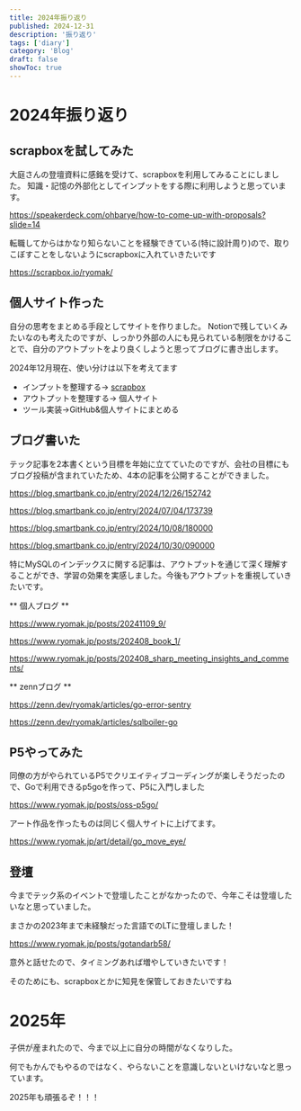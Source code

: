 ```yaml
---
title: 2024年振り返り
published: 2024-12-31
description: '振り返り'
tags: ['diary']
category: 'Blog'
draft: false
showToc: true
---
```


# 2024年振り返り

## scrapboxを試してみた

大庭さんの登壇資料に感銘を受けて、scrapboxを利用してみることにしました。
知識・記憶の外部化としてインプットをする際に利用しようと思っています。

https://speakerdeck.com/ohbarye/how-to-come-up-with-proposals?slide=14


転職してからはかなり知らないことを経験できている(特に設計周り)ので、取りこぼすことをしないようにscrapboxに入れていきたいです

https://scrapbox.io/ryomak/

## 個人サイト作った
自分の思考をまとめる手段としてサイトを作りました。
Notionで残していくみたいなのも考えたのですが、しっかり外部の人にも見られている制限をかけることで、自分のアウトプットをより良くしようと思ってブログに書き出します。

2024年12月現在、使い分けは以下を考えてます

- インプットを整理する-> [scrapbox]()
- アウトプットを整理する-> 個人サイト
- ツール実装->GitHub&個人サイトにまとめる

## ブログ書いた
テック記事を2本書くという目標を年始に立てていたのですが、会社の目標にもブログ投稿が含まれていたため、4本の記事を公開することができました。

https://blog.smartbank.co.jp/entry/2024/12/26/152742

https://blog.smartbank.co.jp/entry/2024/07/04/173739

https://blog.smartbank.co.jp/entry/2024/10/08/180000

https://blog.smartbank.co.jp/entry/2024/10/30/090000

特にMySQLのインデックスに関する記事は、アウトプットを通じて深く理解することができ、学習の効果を実感しました。今後もアウトプットを重視していきたいです。


** 個人ブログ **

https://www.ryomak.jp/posts/20241109_9/

https://www.ryomak.jp/posts/202408_book_1/

https://www.ryomak.jp/posts/202408_sharp_meeting_insights_and_comments/


** zennブログ **

https://zenn.dev/ryomak/articles/go-error-sentry

https://zenn.dev/ryomak/articles/sqlboiler-go



## P5やってみた
同僚の方がやられているP5でクリエイティブコーディングが楽しそうだったので、Goで利用できるp5goを作って、P5に入門しました

https://www.ryomak.jp/posts/oss-p5go/


アート作品を作ったものは同じく個人サイトに上げてます。

https://www.ryomak.jp/art/detail/go_move_eye/



## 登壇

今までテック系のイベントで登壇したことがなかったので、今年こそは登壇したいなと思っていました。

まさかの2023年まで未経験だった言語でのLTに登壇しました！

https://www.ryomak.jp/posts/gotandarb58/


意外と話せたので、タイミングあれば増やしていきたいです！

そのためにも、scrapboxとかに知見を保管しておきたいですね



# 2025年

子供が産まれたので、今まで以上に自分の時間がなくなりした。

何でもかんでもやるのではなく、やらないことを意識しないといけないなと思っています。

2025年も頑張るぞ！！！
